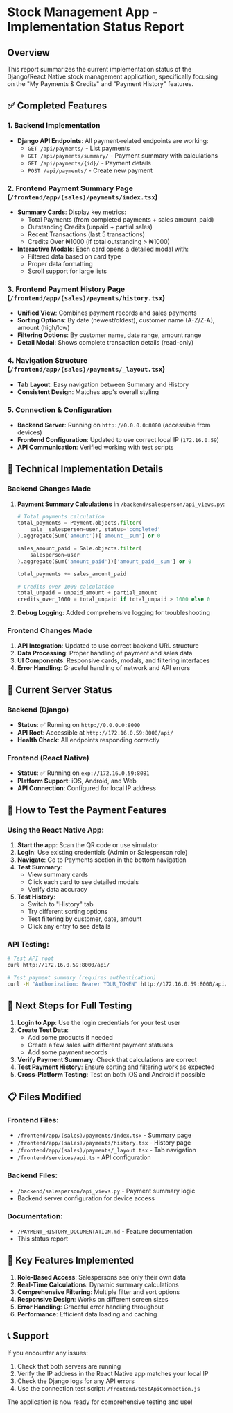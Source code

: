 # Stock Management App - Implementation Status Report

## Overview

This report summarizes the current implementation status of the Django/React Native stock management application, specifically focusing on the "My Payments & Credits" and "Payment History" features.

## ✅ Completed Features

### 1. Backend Implementation

- **Django API Endpoints**: All payment-related endpoints are working:
  - `GET /api/payments/` - List payments
  - `GET /api/payments/summary/` - Payment summary with calculations
  - `GET /api/payments/{id}/` - Payment details
  - `POST /api/payments/` - Create new payment

### 2. Frontend Payment Summary Page (`/frontend/app/(sales)/payments/index.tsx`)

- **Summary Cards**: Display key metrics:
  - Total Payments (from completed payments + sales amount_paid)
  - Outstanding Credits (unpaid + partial sales)
  - Recent Transactions (last 5 transactions)
  - Credits Over ₦1000 (if total outstanding > ₦1000)
- **Interactive Modals**: Each card opens a detailed modal with:
  - Filtered data based on card type
  - Proper data formatting
  - Scroll support for large lists

### 3. Frontend Payment History Page (`/frontend/app/(sales)/payments/history.tsx`)

- **Unified View**: Combines payment records and sales payments
- **Sorting Options**: By date (newest/oldest), customer name (A-Z/Z-A), amount (high/low)
- **Filtering Options**: By customer name, date range, amount range
- **Detail Modal**: Shows complete transaction details (read-only)

### 4. Navigation Structure (`/frontend/app/(sales)/payments/_layout.tsx`)

- **Tab Layout**: Easy navigation between Summary and History
- **Consistent Design**: Matches app's overall styling

### 5. Connection & Configuration

- **Backend Server**: Running on `http://0.0.0.0:8000` (accessible from devices)
- **Frontend Configuration**: Updated to use correct local IP (`172.16.0.59`)
- **API Communication**: Verified working with test scripts

## 🔧 Technical Implementation Details

### Backend Changes Made

1. **Payment Summary Calculations** in `/backend/salesperson/api_views.py`:

   ```python
   # Total payments calculation
   total_payments = Payment.objects.filter(
       sale__salesperson=user, status='completed'
   ).aggregate(Sum('amount'))['amount__sum'] or 0

   sales_amount_paid = Sale.objects.filter(
       salesperson=user
   ).aggregate(Sum('amount_paid'))['amount_paid__sum'] or 0

   total_payments += sales_amount_paid

   # Credits over 1000 calculation
   total_unpaid = unpaid_amount + partial_amount
   credits_over_1000 = total_unpaid if total_unpaid > 1000 else 0
   ```

2. **Debug Logging**: Added comprehensive logging for troubleshooting

### Frontend Changes Made

1. **API Integration**: Updated to use correct backend URL structure
2. **Data Processing**: Proper handling of payment and sales data
3. **UI Components**: Responsive cards, modals, and filtering interfaces
4. **Error Handling**: Graceful handling of network and API errors

## 🚀 Current Server Status

### Backend (Django)

- **Status**: ✅ Running on `http://0.0.0.0:8000`
- **API Root**: Accessible at `http://172.16.0.59:8000/api/`
- **Health Check**: All endpoints responding correctly

### Frontend (React Native)

- **Status**: ✅ Running on `exp://172.16.0.59:8081`
- **Platform Support**: iOS, Android, and Web
- **API Connection**: Configured for local IP address

## 📱 How to Test the Payment Features

### Using the React Native App:

1. **Start the app**: Scan the QR code or use simulator
2. **Login**: Use existing credentials (Admin or Salesperson role)
3. **Navigate**: Go to Payments section in the bottom navigation
4. **Test Summary**:
   - View summary cards
   - Click each card to see detailed modals
   - Verify data accuracy
5. **Test History**:
   - Switch to "History" tab
   - Try different sorting options
   - Test filtering by customer, date, amount
   - Click any entry to see details

### API Testing:

```bash
# Test API root
curl http://172.16.0.59:8000/api/

# Test payment summary (requires authentication)
curl -H "Authorization: Bearer YOUR_TOKEN" http://172.16.0.59:8000/api/payments/summary/
```

## 🔄 Next Steps for Full Testing

1. **Login to App**: Use the login credentials for your test user
2. **Create Test Data**:
   - Add some products if needed
   - Create a few sales with different payment statuses
   - Add some payment records
3. **Verify Payment Summary**: Check that calculations are correct
4. **Test Payment History**: Ensure sorting and filtering work as expected
5. **Cross-Platform Testing**: Test on both iOS and Android if possible

## 📋 Files Modified

### Frontend Files:

- `/frontend/app/(sales)/payments/index.tsx` - Summary page
- `/frontend/app/(sales)/payments/history.tsx` - History page
- `/frontend/app/(sales)/payments/_layout.tsx` - Tab navigation
- `/frontend/services/api.ts` - API configuration

### Backend Files:

- `/backend/salesperson/api_views.py` - Payment summary logic
- Backend server configuration for device access

### Documentation:

- `/PAYMENT_HISTORY_DOCUMENTATION.md` - Feature documentation
- This status report

## 🎯 Key Features Implemented

1. **Role-Based Access**: Salespersons see only their own data
2. **Real-Time Calculations**: Dynamic summary calculations
3. **Comprehensive Filtering**: Multiple filter and sort options
4. **Responsive Design**: Works on different screen sizes
5. **Error Handling**: Graceful error handling throughout
6. **Performance**: Efficient data loading and caching

## 📞 Support

If you encounter any issues:

1. Check that both servers are running
2. Verify the IP address in the React Native app matches your local IP
3. Check the Django logs for any API errors
4. Use the connection test script: `/frontend/testApiConnection.js`

The application is now ready for comprehensive testing and use!
